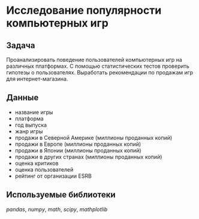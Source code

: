 # Исследование популярности компьютерных игр

## Задача 

Проанализировать поведение пользователей компьютерных игр на различных платформах. С помощью статистических тестов проверить гипотезы о пользователях. Выработать рекомендации по продажам игр для интернет-магазина.

## Данные

- название игры
- платформа
- год выпуска
- жанр игры
- продажи в Северной Америке (миллионы проданных копий)
- продажи в Европе (миллионы проданных копий)
- продажи в Японии (миллионы проданных копий)
- продажи в других странах (миллионы проданных копий)
- оценка критиков
- оценка пользователей
- рейтинг от организации ESRB
 
 ## Используемые библиотеки
 
 *pandas*, *numpy*, *math*, *scipy*, *mathplotlib*